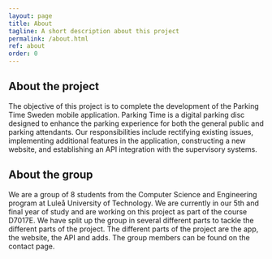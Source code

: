 ```yaml
---
layout: page
title: About
tagline: A short description about this project
permalink: /about.html
ref: about
order: 0
---
```


## About the project

The objective of this project is to complete the development of the Parking Time Sweden mobile application. Parking Time is a digital parking disc designed to enhance the parking experience for both the general public and parking attendants. Our responsibilities include rectifying existing issues, implementing additional features in the application, constructing a new website, and establishing an API integration with the supervisory systems.

## About the group
We are a group of 8 students from the Computer Science and Engineering program at Luleå University of Technology. We are currently in our 5th and final year of study and are working on this project as part of the course D7017E. We have split up the group in several different parts to tackle the different parts of the project. The different parts of the project are the app, the website, the API and adds. The group members can be found on the contact page.

